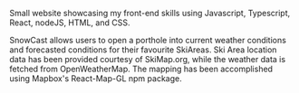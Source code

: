 Small website showcasing my front-end skills using Javascript, Typescript, React, nodeJS, HTML, and CSS.

SnowCast allows users to open a porthole into current weather conditions and forecasted conditions for their favourite SkiAreas.
Ski Area location data has been provided courtesy of SkiMap.org, while the weather data is fetched from OpenWeatherMap.
The mapping has been accomplished using Mapbox's React-Map-GL npm package.
